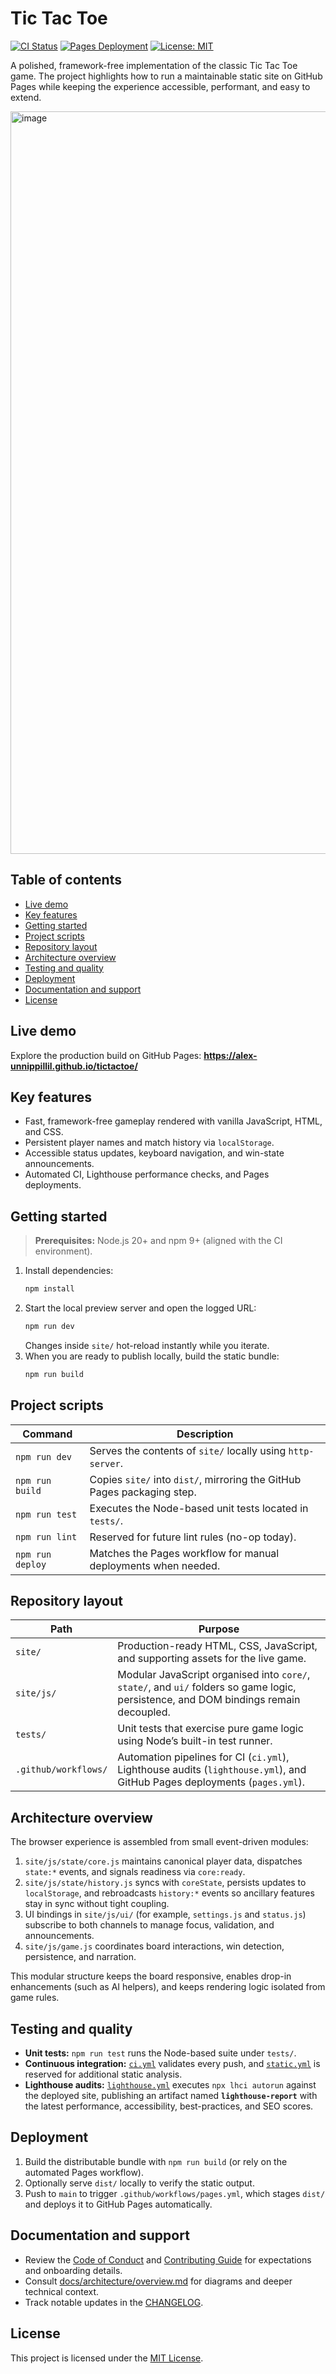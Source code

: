 # Tic Tac Toe

[![CI Status](https://img.shields.io/github/actions/workflow/status/Alex-Unnippillil/tictactoe/ci.yml?branch=main&label=CI)](https://github.com/Alex-Unnippillil/tictactoe/actions/workflows/ci.yml)
[![Pages Deployment](https://img.shields.io/github/actions/workflow/status/Alex-Unnippillil/tictactoe/pages.yml?branch=main&label=Pages)](https://github.com/Alex-Unnippillil/tictactoe/actions/workflows/pages.yml)
[![License: MIT](https://img.shields.io/badge/license-MIT-green.svg)](https://opensource.org/licenses/MIT)

A polished, framework-free implementation of the classic Tic Tac Toe game. The project highlights how to run a maintainable static site on GitHub Pages while keeping the experience accessible, performant, and easy to extend.

<img width="1119" height="1188" alt="image" src="https://github.com/user-attachments/assets/319548fb-0e86-4e5f-a039-0b828accc099" />


## Table of contents
- [Live demo](#live-demo)
- [Key features](#key-features)
- [Getting started](#getting-started)
- [Project scripts](#project-scripts)
- [Repository layout](#repository-layout)
- [Architecture overview](#architecture-overview)
- [Testing and quality](#testing-and-quality)
- [Deployment](#deployment)
- [Documentation and support](#documentation-and-support)
- [License](#license)

## Live demo
Explore the production build on GitHub Pages: **https://alex-unnippillil.github.io/tictactoe/**

## Key features
- Fast, framework-free gameplay rendered with vanilla JavaScript, HTML, and CSS.
- Persistent player names and match history via `localStorage`.
- Accessible status updates, keyboard navigation, and win-state announcements.
- Automated CI, Lighthouse performance checks, and Pages deployments.

## Getting started
> **Prerequisites:** Node.js 20+ and npm 9+ (aligned with the CI environment).

1. Install dependencies:
   ```bash
   npm install
   ```
2. Start the local preview server and open the logged URL:
   ```bash
   npm run dev
   ```
   Changes inside `site/` hot-reload instantly while you iterate.
3. When you are ready to publish locally, build the static bundle:
   ```bash
   npm run build
   ```

## Project scripts
| Command | Description |
| --- | --- |
| `npm run dev` | Serves the contents of `site/` locally using `http-server`. |
| `npm run build` | Copies `site/` into `dist/`, mirroring the GitHub Pages packaging step. |
| `npm run test` | Executes the Node-based unit tests located in `tests/`. |
| `npm run lint` | Reserved for future lint rules (no-op today). |
| `npm run deploy` | Matches the Pages workflow for manual deployments when needed. |

## Repository layout
| Path | Purpose |
| --- | --- |
| `site/` | Production-ready HTML, CSS, JavaScript, and supporting assets for the live game. |
| `site/js/` | Modular JavaScript organised into `core/`, `state/`, and `ui/` folders so game logic, persistence, and DOM bindings remain decoupled. |
| `tests/` | Unit tests that exercise pure game logic using Node’s built-in test runner. |
| `.github/workflows/` | Automation pipelines for CI (`ci.yml`), Lighthouse audits (`lighthouse.yml`), and GitHub Pages deployments (`pages.yml`). |

## Architecture overview
The browser experience is assembled from small event-driven modules:

1. `site/js/state/core.js` maintains canonical player data, dispatches `state:*` events, and signals readiness via `core:ready`.
2. `site/js/state/history.js` syncs with `coreState`, persists updates to `localStorage`, and rebroadcasts `history:*` events so ancillary features stay in sync without tight coupling.
3. UI bindings in `site/js/ui/` (for example, `settings.js` and `status.js`) subscribe to both channels to manage focus, validation, and announcements.
4. `site/js/game.js` coordinates board interactions, win detection, persistence, and narration.

This modular structure keeps the board responsive, enables drop-in enhancements (such as AI helpers), and keeps rendering logic isolated from game rules.

## Testing and quality
- **Unit tests:** `npm run test` runs the Node-based suite under `tests/`.
- **Continuous integration:** [`ci.yml`](.github/workflows/ci.yml) validates every push, and [`static.yml`](.github/workflows/static.yml) is reserved for additional static analysis.
- **Lighthouse audits:** [`lighthouse.yml`](.github/workflows/lighthouse.yml) executes `npx lhci autorun` against the deployed site, publishing an artifact named **`lighthouse-report`** with the latest performance, accessibility, best-practices, and SEO scores.

## Deployment
1. Build the distributable bundle with `npm run build` (or rely on the automated Pages workflow).
2. Optionally serve `dist/` locally to verify the static output.
3. Push to `main` to trigger `.github/workflows/pages.yml`, which stages `dist/` and deploys it to GitHub Pages automatically.

## Documentation and support
- Review the [Code of Conduct](CODE_OF_CONDUCT.md) and [Contributing Guide](CONTRIBUTING.md) for expectations and onboarding details.
- Consult [docs/architecture/overview.md](docs/architecture/overview.md) for diagrams and deeper technical context.
- Track notable updates in the [CHANGELOG](CHANGELOG.md).

## License
This project is licensed under the [MIT License](LICENSE).
